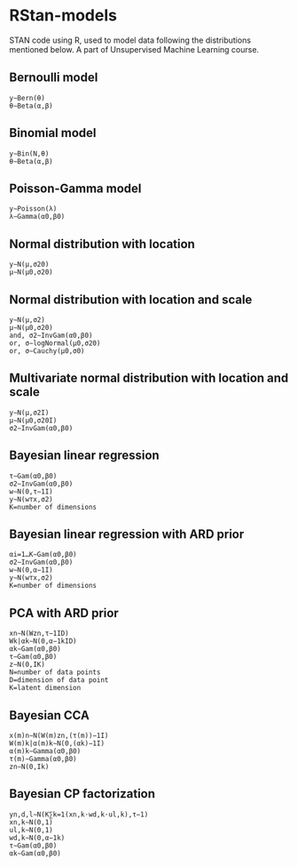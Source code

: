 # RStan-models

STAN code using R, used to model data following the distributions mentioned below. A part of Unsupervised Machine Learning course.

## Bernoulli model  

	y∼Bern(θ)
	θ∼Beta(α,β)

## Binomial model

	y∼Bin(N,θ)
	θ∼Beta(α,β)

## Poisson-Gamma model

	y∼Poisson(λ)
	λ∼Gamma(α0,β0)

## Normal distribution with location

	y∼N(μ,σ20)
	μ∼N(μ0,σ20)

## Normal distribution with location and scale

	y∼N(μ,σ2)
	μ∼N(μ0,σ20)
	and, σ2∼InvGam(α0,β0)
	or, σ∼logNormal(μ0,σ20)
	or, σ∼Cauchy(μ0,σ0)

## Multivariate normal distribution with location and scale

	y∼N(μ,σ2I)
	μ∼N(μ0,σ20I)
	σ2∼InvGam(α0,β0)

## Bayesian linear regression

	τ∼Gam(α0,β0)
	σ2∼InvGam(α0,β0)
	w∼N(0,τ−1I)
	y∼N(w⊤x,σ2)
	K=number of dimensions

## Bayesian linear regression with ARD prior

	αi=1…K∼Gam(α0,β0)
	σ2∼InvGam(α0,β0)
	w∼N(0,α−1I)
	y∼N(w⊤x,σ2)
	K=number of dimensions


## PCA with ARD prior

	xn∼N(Wzn,τ−1ID)
	Wk|αk∼N(0,α−1kID)
	αk∼Gam(α0,β0)
	τ∼Gam(α0,β0)
	z∼N(0,IK)
	N=number of data points
	D=dimension of data point
	K=latent dimension

## Bayesian CCA

	x(m)n∼N(W(m)zn,(τ(m))−1I)
	W(m)k|α(m)k∼N(0,(αk)−1I)
	α(m)k∼Gamma(α0,β0)
	τ(m)∼Gamma(α0,β0)
	zn∼N(0,Ik)

## Bayesian CP factorization

	yn,d,l∼N(K∑k=1(xn,k⋅wd,k⋅ul,k),τ−1)
	xn,k∼N(0,1)
	ul,k∼N(0,1)
	wd,k∼N(0,α−1k)
	τ∼Gam(α0,β0)
	αk∼Gam(α0,β0)


